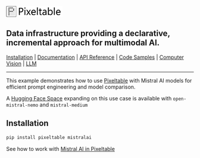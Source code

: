 <img src="https://raw.githubusercontent.com/pixeltable/pixeltable/main/docs/source/data/pixeltable-logo-large.png" alt="Pixeltable" width="30%" />

## Data infrastructure providing a declarative, incremental approach for multimodal AI.

[Installation](https://pixeltable.github.io/pixeltable/getting-started/) | [Documentation](https://pixeltable.readme.io/) | [API Reference](https://pixeltable.github.io/pixeltable/) | [Code Samples](https://github.com/pixeltable/pixeltable?tab=readme-ov-file#-code-samples) | [Computer Vision](https://docs.pixeltable.com/docs/object-detection-in-videos) | [LLM](https://docs.pixeltable.com/docs/document-indexing-and-rag)

---

This example demonstrates how to use [Pixeltable](https://github.com/pixeltable/pixeltable) with Mistral AI models for efficient prompt engineering and model comparison.

A [Hugging Face Space](https://huggingface.co/spaces/Pixeltable/Prompt-Engineering-and-LLM-Studio) expanding on this use case is available with `open-mistral-nemo` and `mistral-medium`

## Installation

```bash
pip install pixeltable mistralai
```

See how to work with [Mistral AI in Pixeltable](https://docs.pixeltable.com/docs/mistral-ai)